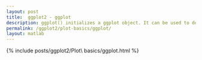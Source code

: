 ```yaml
---
layout: post
title:  ggplot2 - ggplot
description: ggplot() initializes a ggplot object. It can be used to declare the input data frame for a graphic and to specify the set of plot aesthetics.
permalink: /ggplot2/plot-basics/ggplot/
layout: matlab
---
```


{% include posts/ggplot2/Plot\ basics/ggplot.html %}
